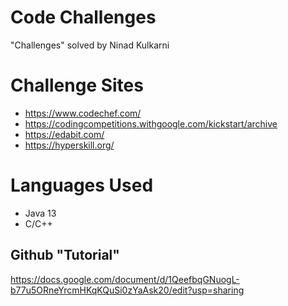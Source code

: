 # Code Challenges
"Challenges" solved by Ninad Kulkarni

# Challenge Sites
- https://www.codechef.com/
- https://codingcompetitions.withgoogle.com/kickstart/archive
- https://edabit.com/
- https://hyperskill.org/

# Languages Used
- Java 13
- C/C++

## Github "Tutorial"
https://docs.google.com/document/d/1QeefbqGNuogL-b77u5ORneYrcmHKqKQuSi0zYaAsk20/edit?usp=sharing
